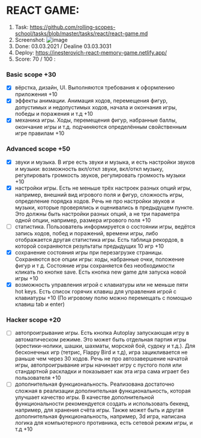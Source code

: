 # REACT GAME:

1. Task: https://github.com/rolling-scopes-school/tasks/blob/master/tasks/react/react-game.md
2. Screenshot: 
![image](https://user-images.githubusercontent.com/56800778/109809514-6ab29280-7c39-11eb-9380-9ff09206e679.png)
3. Done: 03.03.2021 / Dealine 03.03.3031
4. Deploy: https://inesterovich-react-memory-game.netlify.app/
5. Score: 70 / 100 : 

### Basic scope +30

- [x] вёрстка, дизайн, UI. Выполняются требования к оформлению приложения +10
- [x] эффекты анимации. Анимация ходов, перемещения фигур, допустимых и недопустимых ходов, начала и окончания игры, победы и поражения и т.д +10
- [x] механика игры. Ходы, перемещения фигур, набранные баллы, окончание игры и т.д. подчиняются определённым свойственным игре правилам +10

### Advanced scope +50

- [x] звуки и музыка. В игре есть звуки и музыка, и есть настройки звуков и музыки: возможность вкл/откл звуки, вкл/откл музыку, регулировать громкость звуков, регулировать громкость музыки +10
- [x] настройки игры. Есть не меньше трёх настроек разных опций игры, например, внешний вид игрового поля и фигур, сложность игры, определение порядка ходов. Речь не про настройки звуков и музыки, которые проверялись и оценивались в предыдущем пункте. Это должны быть настройки разных опций, а не три параметра одной опции, например, размера игрового поля +10
- [ ] статистика. Пользователь информируется о состоянии игры, ведётся запись ходов, побед и поражений, времени игры, либо отображается другая статистика игры. Есть таблица рекордов, в которой сохраняются результаты предыдущих 10 игр +10
- [x] сохранение состояния игры при перезагрузке страницы. Сохраняются все опции игры: ходы, набранные очки, положение фигур и т д. Состояние игры сохраняется без необходимости кликать по кнопке save. Есть кнопка new game для запуска новой игры +10 
- [x] возможность управления игрой с клавиатуры или не меньше пяти hot keys. Есть список горячих клавиш для управления игрой с клавиатуры +10 (По игровому полю можно перемещать с помощью клавиш tab и enter)

### Hacker scope +20

- [ ] автопроигрывание игры. Есть кнопка Autoplay запускающая игру в автоматическом режиме. Это может быть отдельная партия игры (крестики-нолики, шашки, шахматы, морской бой, судоку и т.д.). Для бесконечных игр (тетрис, Flappy Bird и т.д), игра зацикливается не раньше чем через 30 ходов. Речь не про автозавершение начатой игры, автопроигрывание игры начинает игру с пустого поля или стандартной раскладки и показывает как эта игра сама играет без пользователя +10
- [ ] дополнительная функциональность. Реализована достаточно сложная в реализации дополнительная функциональность, которая улучшает качество игры. В качестве дополнительной функциональности рекомендуется создать и использовать бекенд, например, для хранения счёта игры. Также может быть и другая дополнительная функциональность, например, 3d игра, написана логика для компьютерного противника, есть сетевой режим игры, и т.д +10
